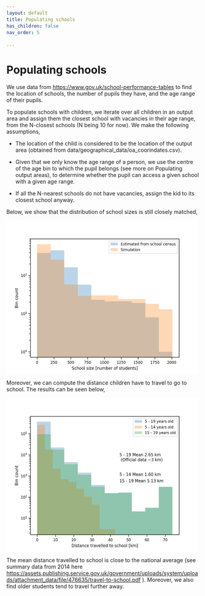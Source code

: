 ```yaml
---
layout: default
title: Populating schools
has_children: false
nav_order: 5

---
```


Populating schools
========

We use data from https://www.gov.uk/school-performance-tables to find the location of schools, the number of pupils they have, and the age range of their pupils. 

To populate schools with children, we iterate over all children in an output area and assign them the closest school with vacancies in their age range, from the N-closest schools (N being 10 for now). We make the following assumptions,

- The location of the child is considered to be the location of the output area (obtained from data/geographical_data/oa_coorindates.csv). 

- Given that we only know the age range of a person, we use the centre of the age bin to which the pupil belongs (see more on Populating output areas), to determine whether the pupil can access a given school with a given age range.

- If all the N-nearest schools do not have vacancies, assign the kid to its closest school anyway.


Below, we show that the distribution of school sizes is still closely matched,

<img src="images/school_size.png" alt="Kitten"
	title="Number of schools with a given size" width="500" height="400" align="middle" />

Moreover, we can compute the distance children have to travel to go to school. The results can be seen below,

<img src="images/distance2school.png" alt="Kitten"
	title="Distance travelled to school" width="500" height="400" align="middle" />

The mean distance travelled to school is close to the national average (see summary data from 2014 here https://assets.publishing.service.gov.uk/government/uploads/system/uploads/attachment_data/file/476635/travel-to-school.pdf ). Moreover, we also find older students tend to travel further away.


